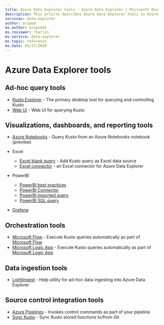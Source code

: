 ```yaml
---
title: Azure Data Explorer tools - Azure Data Explorer | Microsoft Docs
description: This article describes Azure Data Explorer tools in Azure Data Explorer.
services: data-explorer
author: orspod
ms.author: orspodek
ms.reviewer: rkarlin
ms.service: data-explorer
ms.topic: reference
ms.date: 03/27/2020
---
```

# Azure Data Explorer tools

## Ad-hoc query tools


* [Kusto.Explorer](./kusto-explorer.md) - The primary desktop tool for querying and controlling Kusto
* [Web UI](https://docs.microsoft.com/azure/data-explorer/web-query-data) - Web UI for querying Kusto

## Visualizations, dashboards, and reporting tools


* [Azure Notebooks](azurenotebooks.md) - Query Kusto from an Azure Notebooks notebook (preview)
* Excel
    * [Excel blank query](https://docs.microsoft.com/azure/data-explorer/excel-blank-query) - Add Kusto query as Excel data source
    * [Excel connector](https://docs.microsoft.com/azure/data-explorer/excel-connector) - an Excel connector for Azure Data Explorer 

* PowerBI

   * [PowerBI best practices](https://docs.microsoft.com/azure/data-explorer/power-bi-best-practices)
   * [PowerBI Connector](https://docs.microsoft.com/azure/data-explorer/power-bi-connector)
   * [PowerBI imported query](https://docs.microsoft.com/azure/data-explorer/power-bi-imported-query) 
   * [PowerBI SQL query](https://docs.microsoft.com/azure/data-explorer/power-bi-sql-query)

* [Grafana](https://docs.microsoft.com/azure/data-explorer/grafana)

## Orchestration tools


* [Microsoft Flow](./flow.md) - Execute Kusto queries automatically as part of [Microsoft Flow](https://flow.microsoft.com/)
* [Microsoft Logic App](./logicapps.md) - Execute Kusto queries automatically as part of [Microsoft Logic App](https://docs.microsoft.com/azure/logic-apps/logic-apps-what-are-logic-apps)



## Data ingestion tools


* [LightIngest](https://docs.microsoft.com/azure/data-explorer/lightingest) - Help utility for ad-hoc data ingesting into Azure Data Explorer
 



## Source control integration tools

* [Azure Pipelines](./azure-pipelines.md) - Invokes control commands as part of your pipeline
* [Sync Kusto](./synckusto.md) - Sync Kusto stored functions to/from Git
